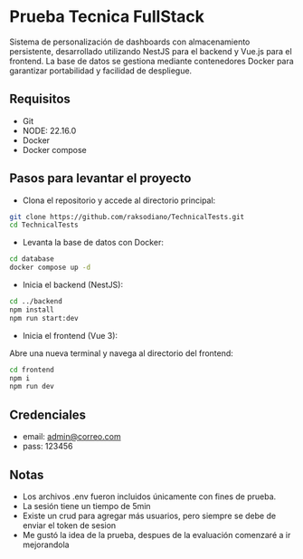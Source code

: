 # Prueba Tecnica FullStack

Sistema de personalización de dashboards con almacenamiento persistente, desarrollado utilizando NestJS para el backend
y Vue.js para el frontend. La base de datos se gestiona mediante contenedores Docker para garantizar portabilidad y
facilidad de despliegue.

## Requisitos

- Git
- NODE: 22.16.0
- Docker
- Docker compose

## Pasos para levantar el proyecto

- Clona el repositorio y accede al directorio principal:

```bash
git clone https://github.com/raksodiano/TechnicalTests.git
cd TechnicalTests
```

- Levanta la base de datos con Docker:

```bash
cd database
docker compose up -d
```

- Inicia el backend (NestJS):

```bash
cd ../backend
npm install
npm run start:dev
```

- Inicia el frontend (Vue 3):

Abre una nueva terminal y navega al directorio del frontend:

```bash
cd frontend
npm i
npm run dev
```

## Credenciales

- email: admin@correo.com
- pass: 123456

## Notas

- Los archivos .env fueron incluidos únicamente con fines de prueba.
- La sesión tiene un tiempo de 5min
- Existe un crud para agregar más usuarios, pero siempre se debe de enviar el token de sesion
- Me gustó la idea de la prueba, despues de la evaluación comenzaré a ir mejorandola
